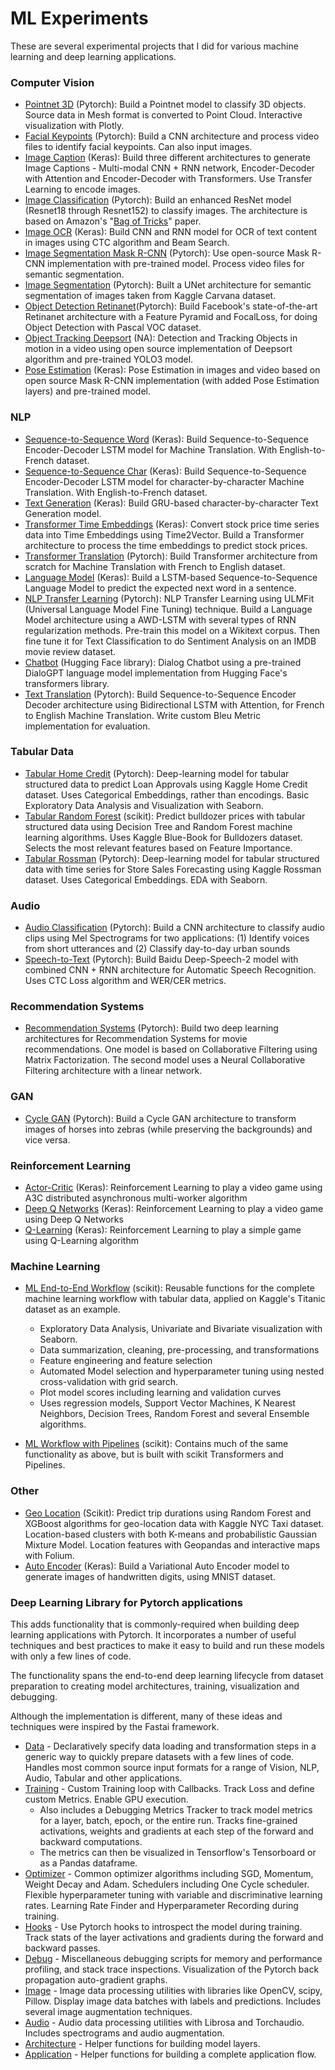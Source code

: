 # ML Experiments

These are several experimental projects that I did for various machine learning and deep learning applications.

### Computer Vision
- [Pointnet 3D](apps/3D%20Objects%20Pointnet.ipynb) (Pytorch): Build a Pointnet model to classify 3D objects. Source data in Mesh format is converted to Point Cloud. Interactive visualization with Plotly.
- [Facial Keypoints](apps/Facial%20Keypoints.ipynb) (Pytorch): Build a CNN architecture and process video files to identify facial keypoints. Can also input images.
- [Image Caption](apps/Image%20Caption.ipynb) (Keras): Build three different architectures to generate Image Captions - Multi-modal CNN + RNN network, Encoder-Decoder with Attention and Encoder-Decoder with Transformers. Use Transfer Learning to encode images.
- [Image Classification](apps/Image%20Classification.ipynb) (Pytorch): Build an enhanced ResNet model (Resnet18 through Resnet152) to classify images. The architecture is based on Amazon's "[Bag of Tricks](https://arxiv.org/pdf/1812.01187.pdf)" paper.
- [Image OCR](apps/Image%20OCR.ipynb) (Keras): Build CNN and RNN model for OCR of text content in images using CTC algorithm and Beam Search.
- [Image Segmentation Mask R-CNN](apps/Image%20Segmentation%20MaskRCNN.ipynb) (Pytorch): Use open-source Mask R-CNN implementation with pre-trained model. Process video files for semantic segmentation.
- [Image Segmentation](apps/Image%20Segmentation.ipynb) (Pytorch): Built a UNet architecture for semantic segmentation of images taken from Kaggle Carvana dataset.
- [Object Detection Retinanet](apps/Object%20Detection%20Retinanet.ipynb)(Pytorch): Build Facebook's state-of-the-art Retinanet architecture with a Feature Pyramid and FocalLoss, for doing Object Detection with Pascal VOC dataset.
- [Object Tracking Deepsort](apps/Object%20Tracking%20DeepSort.ipynb) (NA): Detection and Tracking Objects in motion in a video using open source implementation of Deepsort algorithm and pre-trained YOLO3 model.
- [Pose Estimation](apps/Pose%20Estimation%20Mask%20R-CNN%20with%20TF%201.ipynb) (Keras): Pose Estimation in images and video based on open source Mask R-CNN implementation (with added Pose Estimation layers) and pre-trained model.

### NLP
- [Sequence-to-Sequence Word](apps/Seq-to-Seq-Word.ipynb) (Keras): Build Sequence-to-Sequence Encoder-Decoder LSTM model for Machine Translation. With English-to-French dataset.
- [Sequence-to-Sequence Char](apps/Seq-to-Seq.ipynb) (Keras): Build Sequence-to-Sequence Encoder-Decoder LSTM model for character-by-character Machine Translation. With English-to-French dataset.
- [Text Generation](apps/Text%20Generation.ipynb) (Keras): Build GRU-based character-by-character Text Generation model.
- [Transformer Time Embeddings](apps/Transformer%20Time%20Embeddings.ipynb) (Keras): Convert stock price time series data into Time Embeddings using Time2Vector. Build a Transformer architecture to process the time embeddings to predict stock prices. 
- [Transformer Translation](apps/Transformer%20Translation.ipynb) (Pytorch): Build Transformer architecture from scratch for Machine Translation with French to English dataset.
- [Language Model](apps/Language%20Model.ipynb) (Keras): Build a LSTM-based Sequence-to-Sequence Language Model to predict the expected next word in a sentence.
- [NLP Transfer Learning](apps/NLP%20Transfer%20Learning%20ULMFit.ipynb) (Pytorch): NLP Transfer Learning using ULMFit (Universal Language Model Fine Tuning) technique. Build a Language Model architecture using a AWD-LSTM with several types of RNN regularization methods. Pre-train this model on a Wikitext corpus. Then fine tune it for Text Classification to do Sentiment Analysis on an IMDB movie review dataset.
- [Chatbot](apps/Chatbot%20DialogGPT.ipynb) (Hugging Face library): Dialog Chatbot using a pre-trained DialoGPT language model implementation from Hugging Face's transformers library.
- [Text Translation](apps/Attention%20Bi-directional%20LSTM.ipynb) (Pytorch): Build Sequence-to-Sequence Encoder Decoder architecture using Bidirectional LSTM with Attention, for French to English Machine Translation. Write custom Bleu Metric implementation for evaluation.

### Tabular Data
- [Tabular Home Credit](apps/Tabular%20Home%20Credit.ipynb) (Pytorch): Deep-learning model for tabular structured data to predict Loan Approvals using Kaggle Home Credit dataset. Uses Categorical Embeddings, rather than encodings. Basic Exploratory Data Analysis and Visualization with Seaborn.
- [Tabular Random Forest](apps/Tabular%20Random%20Forest.ipynb) (scikit): Predict bulldozer prices with tabular structured data using Decision Tree and Random Forest machine learning algorithms. Uses Kaggle Blue-Book for Bulldozers dataset. Selects the most relevant features based on Feature Importance.
- [Tabular Rossman](apps/Tabular%20Rossman.ipynb) (Pytorch): Deep-learning model for tabular structured data with time series for Store Sales Forecasting using Kaggle Rossman dataset. Uses Categorical Embeddings. EDA with Seaborn.

### Audio
- [Audio Classification](apps/Audio%20Classification.ipynb) (Pytorch): Build a CNN architecture to classify audio clips using Mel Spectrograms for two applications: (1) Identify voices from short utterances and (2) Classify day-to-day urban sounds
- [Speech-to-Text](apps/Speech%20To%20Text.ipynb) (Pytorch): Build Baidu Deep-Speech-2 model with combined CNN + RNN architecture for Automatic Speech Recognition. Uses CTC Loss algorithm and WER/CER metrics.

### Recommendation Systems
- [Recommendation Systems](apps/Collaborative%20Filtering.ipynb) (Pytorch): Build two deep learning architectures for Recommendation Systems for movie recommendations. One model is based on Collaborative Filtering using Matrix Factorization. The second model uses a Neural Collaborative Filtering architecture with a linear network.

### GAN
- [Cycle GAN](apps/Cycle%20GAN.ipynb) (Pytorch): Build a Cycle GAN architecture to transform images of horses into zebras (while preserving the backgrounds) and vice versa.

### Reinforcement Learning
- [Actor-Critic](apps/RL%20A3C.ipynb) (Keras): Reinforcement Learning to play a video game using A3C distributed asynchronous multi-worker algorithm
- [Deep Q Networks](apps/RL%20DQN.ipynb) (Keras): Reinforcement Learning to play a video game using Deep Q Networks
- [Q-Learning](apps/RL%20QLearning.ipynb) (Keras): Reinforcement Learning to play a simple game using Q-Learning algorithm

### Machine Learning
- [ML End-to-End Workflow](apps/ml-workflow-utils.ipynb) (scikit): Reusable functions for the complete machine learning workflow with tabular data, applied on Kaggle's Titanic dataset as an example. 
  - Exploratory Data Analysis, Univariate and Bivariate visualization with Seaborn. 
  - Data summarization, cleaning, pre-processing, and transformations
  - Feature engineering and feature selection
  - Automated Model selection and hyperparameter tuning using nested cross-validation with grid search.
  - Plot model scores including learning and validation curves
  - Uses regression models, Support Vector Machines, K Nearest Neighbors, Decision Trees, Random Forest and several Ensemble algorithms.

- [ML Workflow with Pipelines](apps/ml-pipeline-utils.ipynb) (scikit): Contains much of the same functionality as above, but is built with scikit Transformers and Pipelines.

### Other
- [Geo Location](apps/Geo%20Location.ipynb) (Scikit): Predict trip durations using Random Forest and XGBoost algorithms for geo-location data with Kaggle NYC Taxi dataset. Location-based clusters with both K-means and probabilistic Gaussian Mixture Model. Location features with Geopandas and interactive maps with Folium.
- [Auto Encoder](apps/Auto%20Encoder.ipynb) (Keras): Build a Variational Auto Encoder model to generate images of handwritten digits, using MNIST dataset.

### Deep Learning Library for Pytorch applications
This adds functionality that is commonly-required when building deep learning applications with Pytorch. It incorporates a number of useful techniques and best practices to make it easy to build and run these models with only a few lines of code.

The functionality spans the end-to-end deep learning lifecycle from dataset preparation to creating model architectures, training, visualization and debugging. 

Although the implementation is different, many of these ideas and techniques were inspired by the Fastai framework.

- [Data](lib/data_lib.ipynb) - Declaratively specify data loading and transformation steps in a generic way to quickly prepare datasets with a few lines of code. Handles most common source input formats for a range of Vision, NLP, Audio, Tabular and other applications.
- [Training](lib/training_lib.ipynb) - Custom Training loop with Callbacks. Track Loss and define custom Metrics. Enable GPU execution. 
  - Also includes a Debugging Metrics Tracker to track model metrics for a layer, batch, epoch, or the entire run. Tracks fine-grained activations, weights and gradients at each step of the forward and backward computations.
  - The metrics can then be visualized in Tensorflow's Tensorboard or as a Pandas dataframe.
- [Optimizer](lib/optimiser_lib.ipynb) - Common optimizer algorithms including SGD, Momentum, Weight Decay and Adam. Schedulers including One Cycle scheduler. Flexible hyperparameter tuning with variable and discriminative learning rates. Learning Rate Finder and Hyperparameter Recording during training. 
- [Hooks](lib/hooks_lib.ipynb) - Use Pytorch hooks to introspect the model during training. Track stats of the layer activations and gradients during the forward and backward passes.
- [Debug](lib/debug_lib.ipynb) - Miscellaneous debugging scripts for memory and performance profiling, and stack trace inspections. Visualization of the Pytorch back propagation auto-gradient graphs.
- [Image](lib/image_lib.ipynb) - Image data processing utilities with libraries like OpenCV, scipy, Pillow. Display image data batches with labels and predictions. Includes several image augmentation techniques.
- [Audio](lib/audio_lib.ipynb) - Audio data processing utilities with Librosa and Torchaudio. Includes spectrograms and audio augmentation.
- [Architecture](lib/arch_lib.ipynb) - Helper functions for building model layers.
- [Application](lib/arch_lib.ipynb) - Helper functions for building a complete application flow.
